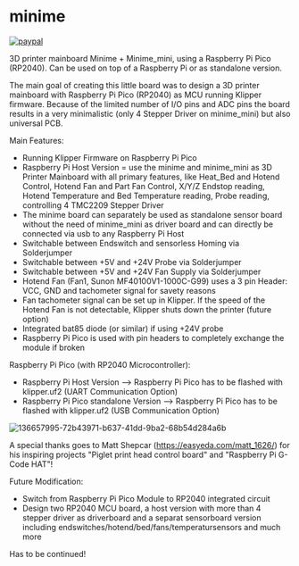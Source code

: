 # minime

[![paypal](https://img.shields.io/badge/Donate-PayPal-green.svg)](https://www.paypal.me/kl33n)

3D printer mainboard Minime + Minime_mini, using a Raspberry Pi Pico (RP2040). Can be used on top of a Raspberry Pi or as standalone version.

The main goal of creating this little board was to design a 3D printer mainboard with Raspberry Pi Pico (RP2040) as MCU running Klipper firmware. Because of the limited number of I/O pins and ADC pins the board results in a very minimalistic (only 4 Stepper Driver on minime_mini) but also universal PCB.

Main Features:
- Running Klipper Firmware on Raspberry Pi Pico
- Raspberry Pi Host Version = use the minime and minime_mini as 3D Printer Mainboard with all primary features, like Heat_Bed and Hotend Control, Hotend Fan and Part Fan Control, X/Y/Z Endstop reading, Hotend Temperature and Bed Temperature reading, Probe reading, controlling 4 TMC2209 Stepper Driver
- The minime board can separately be used as standalone sensor board without the need of minime_mini as driver board and can directly be connected via usb to any Raspberry Pi Host
- Switchable between Endswitch and sensorless Homing via Solderjumper
- Switchable between +5V and +24V Probe via Solderjumper
- Switchable between +5V and +24V Fan Supply via Solderjumper
- Hotend Fan (Fan1, Sunon MF40100V1-1000C-G99) uses a 3 pin Header: VCC, GND and tachometer signal for savety reasons
- Fan tachometer signal can be set up in Klipper. If the speed of the Hotend Fan is not detectable, Klipper shuts down the printer (future option)
- Integrated bat85 diode (or similar) if using +24V probe
- Raspberry Pi Pico is used with pin headers to completely exchange the module if broken

Raspberry Pi Pico (with RP2040 Microcontroller):

- Raspberry Pi Host Version --> Raspberry Pi Pico has to be flashed with klipper.uf2 (UART Communication Option)
- Raspberry Pi Pico standalone Version --> Raspberry Pi Pico has to be flashed with klipper.uf2 (USB Communication Option)

![136657995-72b43971-b637-41dd-9ba2-68b54d284a6b](https://user-images.githubusercontent.com/63971082/140177575-df1185c2-680d-46fd-8e71-2933c701401b.jpg)

A special thanks goes to Matt Shepcar (https://easyeda.com/matt_1626/) for his inspiring projects "Piglet print head control board" and "Raspberry Pi G-Code HAT"!

Future Modification:
- Switch from Raspberry Pi Pico Module to RP2040 integrated circuit
- Design two RP2040 MCU board, a host version with more than 4 stepper driver as driverboard and a separat sensorboard version including endswitches/hotend/bed/fans/temperatursensors and much more

Has to be continued!
